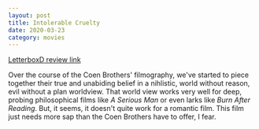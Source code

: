 ```yaml
---
layout: post
title: Intolerable Cruelty
date: 2020-03-23
category: movies
---
```

 
[LetterboxD review link](https://letterboxd.com/samarthbhaskar/film/intolerable-cruelty/)

Over the course of the Coen Brothers' filmography, we've started to piece together their true and unabiding belief in a nihlistic, world without reason, evil without a plan worldview. That world view works very well for deep, probing philosophical films like <em>A Serious Man</em> or even larks like <em>Burn After Reading</em>. But, it seems, it doesn't quite work for a romantic film. This film just needs more sap than the Coen Brothers have to offer, I fear.